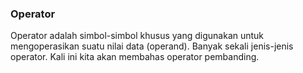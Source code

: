 ### **Operator**

Operator adalah simbol-simbol khusus yang digunakan untuk mengoperasikan suatu nilai data (operand). Banyak sekali jenis-jenis operator. Kali ini kita akan membahas operator pembanding.

